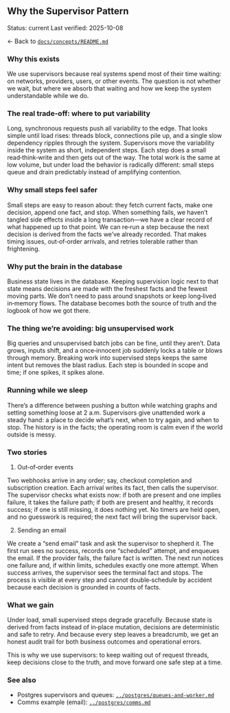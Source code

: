 ## Why the Supervisor Pattern

Status: current
Last verified: 2025-10-08

← Back to [`docs/concepts/README.md`](./README.md)

### Why this exists

We use supervisors because real systems spend most of their time waiting: on networks, providers, users, or other events. The question is not whether we wait, but where we absorb that waiting and how we keep the system understandable while we do.

### The real trade‑off: where to put variability

Long, synchronous requests push all variability to the edge. That looks simple until load rises: threads block, connections pile up, and a single slow dependency ripples through the system. Supervisors move the variability inside the system as short, independent steps. Each step does a small read‑think‑write and then gets out of the way. The total work is the same at low volume, but under load the behavior is radically different: small steps queue and drain predictably instead of amplifying contention.

### Why small steps feel safer

Small steps are easy to reason about: they fetch current facts, make one decision, append one fact, and stop. When something fails, we haven’t tangled side effects inside a long transaction—we have a clear record of what happened up to that point. We can re‑run a step because the next decision is derived from the facts we’ve already recorded. That makes timing issues, out‑of‑order arrivals, and retries tolerable rather than frightening.

### Why put the brain in the database

Business state lives in the database. Keeping supervision logic next to that state means decisions are made with the freshest facts and the fewest moving parts. We don’t need to pass around snapshots or keep long‑lived in‑memory flows. The database becomes both the source of truth and the logbook of how we got there.

### The thing we’re avoiding: big unsupervised work

Big queries and unsupervised batch jobs can be fine, until they aren’t. Data grows, inputs shift, and a once‑innocent job suddenly locks a table or blows through memory. Breaking work into supervised steps keeps the same intent but removes the blast radius. Each step is bounded in scope and time; if one spikes, it spikes alone.

### Running while we sleep

There’s a difference between pushing a button while watching graphs and setting something loose at 2 a.m. Supervisors give unattended work a steady hand: a place to decide what’s next, when to try again, and when to stop. The history is in the facts; the operating room is calm even if the world outside is messy.

### Two stories

1. Out‑of‑order events

Two webhooks arrive in any order; say, checkout completion and subscription creation. Each arrival writes its fact, then calls the supervisor. The supervisor checks what exists now: if both are present and one implies failure, it takes the failure path; if both are present and healthy, it records success; if one is still missing, it does nothing yet. No timers are held open, and no guesswork is required; the next fact will bring the supervisor back.

2. Sending an email

We create a “send email” task and ask the supervisor to shepherd it. The first run sees no success, records one “scheduled” attempt, and enqueues the email. If the provider fails, the failure fact is written. The next run notices one failure and, if within limits, schedules exactly one more attempt. When success arrives, the supervisor sees the terminal fact and stops. The process is visible at every step and cannot double‑schedule by accident because each decision is grounded in counts of facts.

### What we gain

Under load, small supervised steps degrade gracefully. Because state is derived from facts instead of in‑place mutation, decisions are deterministic and safe to retry. And because every step leaves a breadcrumb, we get an honest audit trail for both business outcomes and operational errors.

This is why we use supervisors: to keep waiting out of request threads, keep decisions close to the truth, and move forward one safe step at a time.

### See also

- Postgres supervisors and queues: [`../postgres/queues-and-worker.md`](../postgres/queues-and-worker.md)
- Comms example (email): [`../postgres/comms.md`](../postgres/comms.md)
